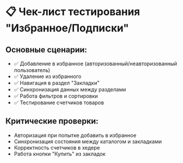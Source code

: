# 📋 Чек-лист тестирования "Избранное/Подписки"

## Основные сценарии:
- ✅ Добавление в избранное (авторизованный/неавторизованный пользователь)
- ✅ Удаление из избранного
- ✅ Навигация в раздел "Закладки"
- ✅ Синхронизация данных между разделами
- ✅ Работа фильтров и сортировки
- ✅ Тестирование счетчиков товаров

## Критические проверки:
- Авторизация при попытке добавить в избранное
- Синхронизация состояния между каталогом и закладками
- Корректность счетчиков в хедере
- Работа кнопки "Купить" из закладок
